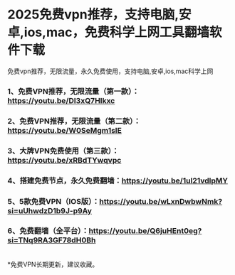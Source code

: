 # 2025免费vpn推荐，支持电脑,安卓,ios,mac，免费科学上网工具翻墙软件下载
免费vpn推荐，无限流量，永久免费使用，支持电脑,安卓,ios,mac科学上网

### 1、免费VPN推荐，无限流量（第一款）：https://youtu.be/DI3xQ7HIkxc
### 2、免费VPN推荐，无限流量（第二款）：https://youtu.be/W0SeMgm1slE
### 3、大牌VPN免费使用（第三款）：https://youtu.be/xRBdTYwqvpc
### 4、搭建免费节点，永久免费翻墙：https://youtu.be/1uI21vdlpMY
### 5、5款免费VPN（IOS版）：https://youtu.be/wLxnDwbwNmk?si=uUhwdzD1b9J-p9Ay
### 6、免费翻墙（全平台）：https://youtu.be/Q6juHEnt0eg?si=TNq9RA3GF78dH0Bh

<br>
*免费VPN长期更新，建议收藏。
